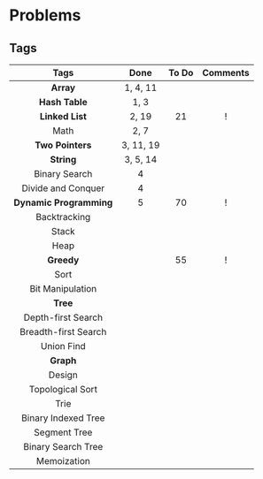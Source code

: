 # Problems

## Tags

|          Tags           |   Done    | To Do | Comments |
| :---------------------: | :-------: | :---: | :------: |
|        **Array**        | 1, 4, 11  |       |          |
|     **Hash Table**      |   1, 3    |       |          |
|     **Linked List**     |   2, 19   |  21   |    !     |
|          Math           |   2, 7    |       |          |
|    **Two Pointers**     | 3, 11, 19 |       |          |
|       **String**        | 3, 5, 14  |       |          |
|      Binary Search      |     4     |       |          |
|   Divide and Conquer    |     4     |       |          |
| **Dynamic Programming** |     5     |  70   |    !     |
|      Backtracking       |           |       |          |
|          Stack          |           |       |          |
|          Heap           |           |       |          |
|       **Greedy**        |           |  55   |    !     |
|          Sort           |           |       |          |
|    Bit Manipulation     |           |       |          |
|        **Tree**         |           |       |          |
|   Depth-first Search    |           |       |          |
|  Breadth-first Search   |           |       |          |
|       Union Find        |           |       |          |
|        **Graph**        |           |       |          |
|         Design          |           |       |          |
|    Topological Sort     |           |       |          |
|          Trie           |           |       |          |
|   Binary Indexed Tree   |           |       |          |
|      Segment Tree       |           |       |          |
|   Binary Search Tree    |           |       |          |
|       Memoization       |           |       |          |

